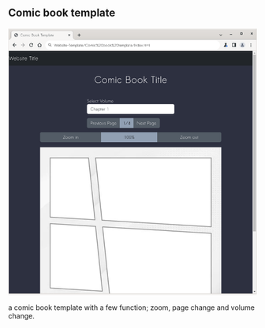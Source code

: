 ## Comic book template

![Comic book template](preview/preview.png)

a comic book template with a few function; zoom, page change and volume change.
